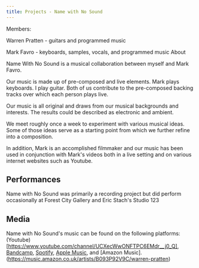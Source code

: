 ```yaml
---
title: Projects - Name with No Sound
---
```



Members:

Warren Pratten - guitars and programmed music

Mark Favro - keyboards, samples, vocals, and programmed music
About

Name With No Sound is a musical collaboration between myself and Mark Favro. 

Our music is made up of pre-composed and live elements.  Mark plays keyboards.  I play guitar.  Both of us contribute to the pre-composed backing tracks over which each person plays live.

Our music is all original and draws from our musical backgrounds and interests.  The results could be described as electronic and ambient. 

We meet roughly once a week to experiment with various musical ideas.  Some of those ideas serve as a starting point from which we further refine into a composition. 

In addition, Mark is an accomplished filmmaker and our music has been used in conjunction with Mark's videos both in a live setting and on various internet websites such as Youtube.

## Performances

Name with No Sound was primarily a recording project but did perform occasionally at Forest City Gallery and Eric Stach's Studio 123

## Media

Name with No Sound's music can be found on the following platforms:  (Youtube)[https://www.youtube.com/channel/UCXecWwONFTPC6EMdr__j0_Q], [Bandcamp](https://namewithnosound.bandcamp.com/), [Spotify](https://open.spotify.com/artist/3N1BRguiHd7kYBFkryUDAJ), [Apple Music](https://music.apple.com/ca/artist/name-with-no-sound/1438182483), and [Amazon Music].(https://music.amazon.co.uk/artists/B093P92V9C/warren-pratten)